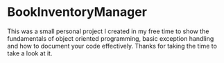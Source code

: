 # BookInventoryManager

This was a small personal project I created in my free time to show the fundamentals of object oriented programming, basic exception handling and how to document your code effectively. Thanks for taking the time to take a look at it.